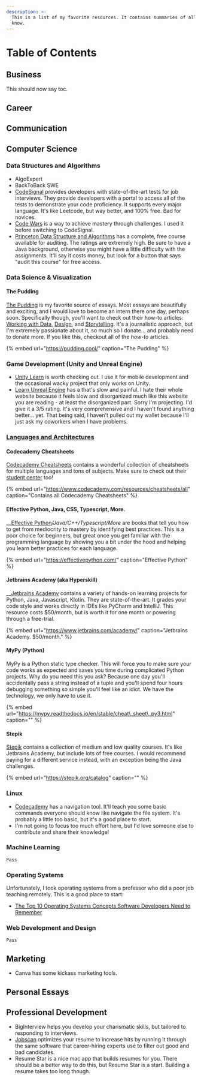 ```yaml
---
description: >-
  This is a list of my favorite resources. It contains summaries of all that I
  know.
---
```


# Table of Contents

## Business

This should now say toc.

## Career

## Communication

## Computer Science

### Data Structures and Algorithms

* AlgoExpert
* BackToBack SWE
* [CodeSignal](https://codesignal.com/) provides developers with state-of-the-art tests for job interviews. They provide developers with a portal to access all of the tests to demonstrate your code proficiency. It supports every major language. It's like Leetcode, but way better, and 100% free. Bad for novices. 
* [Code Wars](https://www.codewars.com/) is a way to achieve mastery through challenges. I used it before switching to CodeSignal.
* [Princeton Data Structure and Algorithms](hhttps://www.coursera.org/learn/algorithms-part1#syllabus) has a complete, free course available for auditing. The ratings are extremely high. Be sure to have a Java background, otherwise you might have a little difficulty with the assignments. It'll say it costs money, but look for a button that says "audit this course" for free access.

### Data Science & Visualization

#### The Pudding

[The Pudding](https://pudding.cool) is my favorite source of essays. Most essays are beautifully and exciting, and I would love to become an intern there one day, perhaps soon. Specifically though, you'll want to check out their how-to articles: [Working with Data](https://pudding.cool/process/how-to-make-dope-shit-part-1/), [Design](https://pudding.cool/process/how-to-make-dope-shit-part-2/), and [Storytelling](https://pudding.cool/process/how-to-make-dope-shit-part-2/). It's a journalistic approach, but I'm extremely passionate about it, so much so I donate... and probably need to donate more. If you like this, checkout all of the _how-to_ articles.

{% embed url="https://pudding.cool/" caption="The Pudding" %}

### Game Development \(Unity and Unreal Engine\)

* [Unity Learn](https://pudding.cool/) is worth checking out. I use it for mobile development and the occasional wacky project that only works on Unity.
* [Learn Unreal Engine](https://learn.unrealengine.com/home/dashboard) has a that's slow and painful. I hate their whole website because it feels slow and disorganized much like this website you are reading - at least the disorganized part. Sorry I'm projecting. I'd give it a 3/5 rating. It's very comprehensive and I haven't found anything better... yet. That being said, I haven't pulled out my wallet because I'll just ask my coworkers when I have problems.

### [Languages and Architectures](computer-science/languages-and-architectures/)

#### Codecademy Cheatsheets

[Codecademy Cheatsheets](https://www.codecademy.com/resources/cheatsheets/all) contains a wonderful collection of cheatsheets for multiple languages and tons of subjects. Make sure to check out their [student center](https://www.codecademy.com/student-center) too!

{% embed url="https://www.codecademy.com/resources/cheatsheets/all" caption="Contains all Codecademy Cheatsheets" %}

#### Effective Python, Java, CSS, Typescript, More.

\_\_[Effective Python](https://effectivepython.com/)_/Java/C++/Typescript/More_ are books that tell you how to get from mediocrity to mastery by identifying best practices. This is a poor choice for beginners, but great once you get familiar with the programming language by showing you a bit under the hood and helping you learn better practices for each language.

{% embed url="https://effectivepython.com/" caption="Effective Python" %}

#### Jetbrains Academy \(aka Hyperskill\)

\_\_[Jetbrains Academy](https://www.jetbrains.com/academy/) contains a variety of hands-on learning projects for Python, Java, Javascript, Klotin. They are state-of-the-art. It grades your code style and works directly in IDEs like PyCharm and IntelliJ. This resource costs $50/month, but is worth it for one month or powering through a free-trial.

{% embed url="https://www.jetbrains.com/academy/" caption="Jetbrains Academy. $50/month." %}

#### MyPy \(Python\)

MyPy is a Python static type checker. This will force you to make sure your code works as expected and saves you time during complicated Python projects. Why do you need this you ask? Because one day you'll accidentally pass a string instead of a tuple and you'll spend four hours debugging something so simple you'll feel like an idiot. We have the technology, we only have to use it.

{% embed url="https://mypy.readthedocs.io/en/stable/cheat\_sheet\_py3.html" caption="" %}

#### Stepik

[Stepik](https://stepik.org/catalog) contains a collection of medium and low quality courses. It's like Jetbrains Academy, but include lots of free courses. I would recommend paying for a different service instead, with an exception being the Java challenges.

{% embed url="https://stepik.org/catalog" caption="" %}

### Linux

* [Codecademy](https://www.codecademy.com/resources/cheatsheets/all) has a navigation tool. It'll teach you some basic commands everyone should know like navigate the file system. It's probably a little too basic, but it's a good place to start.
* I'm not going to focus too much effort here, but I'd love someone else to contribute and share their knowledge!

### Machine Learning

`Pass`

### Operating Systems

Unfortunately, I took operating systems from a professor who did a poor job teaching remotely. This is a good place to start:

* [The Top 10 Operating Systems Concepts Software Developers Need to Remember](https://medium.com/cracking-the-data-science-interview/the-10-operating-system-concepts-software-developers-need-to-remember-480d0734d710)

### Web Development and Design

`Pass`

## Marketing

* Canva has some kickass marketing tools.

## Personal Essays

## Professional Development

* BigInterview helps you develop your charismatic skills, but tailored to responding to interviews. 
* [Jobscan](https://www.jobscan.co/) optimizes your resume to increase hits by running it through the same software that career-hiring experts use to filter out good and bad candidates.
* Resume Star is a nice mac app that builds resumes for you. There should be a better way to do this, but Resume Star is a start. Building a resume takes too long though.  

